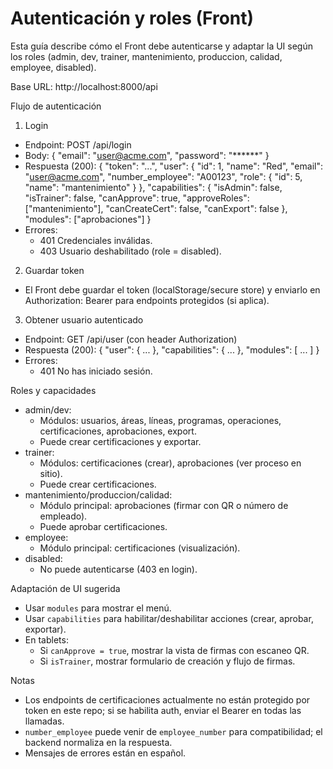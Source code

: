 # Autenticación y roles (Front)

Esta guía describe cómo el Front debe autenticarse y adaptar la UI según los roles (admin, dev, trainer, mantenimiento, produccion, calidad, employee, disabled).

Base URL: http://localhost:8000/api

Flujo de autenticación
1) Login
- Endpoint: POST /api/login
- Body:
  {
    "email": "user@acme.com",
    "password": "******"
  }
- Respuesta (200):
  {
    "token": "...",
    "user": {
      "id": 1,
      "name": "Red",
      "email": "user@acme.com",
      "number_employee": "A00123",
      "role": { "id": 5, "name": "mantenimiento" }
    },
    "capabilities": {
      "isAdmin": false,
      "isTrainer": false,
      "canApprove": true,
      "approveRoles": ["mantenimiento"],
      "canCreateCert": false,
      "canExport": false
    },
    "modules": ["aprobaciones"]
  }
- Errores:
  - 401 Credenciales inválidas.
  - 403 Usuario deshabilitado (role = disabled).

2) Guardar token
- El Front debe guardar el token (localStorage/secure store) y enviarlo en Authorization: Bearer <token> para endpoints protegidos (si aplica).

3) Obtener usuario autenticado
- Endpoint: GET /api/user (con header Authorization)
- Respuesta (200):
  {
    "user": { ... },
    "capabilities": { ... },
    "modules": [ ... ]
  }
- Errores:
  - 401 No has iniciado sesión.

Roles y capacidades
- admin/dev:
  - Módulos: usuarios, áreas, líneas, programas, operaciones, certificaciones, aprobaciones, export.
  - Puede crear certificaciones y exportar.
- trainer:
  - Módulos: certificaciones (crear), aprobaciones (ver proceso en sitio).
  - Puede crear certificaciones.
- mantenimiento/produccion/calidad:
  - Módulo principal: aprobaciones (firmar con QR o número de empleado).
  - Puede aprobar certificaciones.
- employee:
  - Módulo principal: certificaciones (visualización).
- disabled:
  - No puede autenticarse (403 en login).

Adaptación de UI sugerida
- Usar `modules` para mostrar el menú.
- Usar `capabilities` para habilitar/deshabilitar acciones (crear, aprobar, exportar).
- En tablets:
  - Si `canApprove = true`, mostrar la vista de firmas con escaneo QR.
  - Si `isTrainer`, mostrar formulario de creación y flujo de firmas.

Notas
- Los endpoints de certificaciones actualmente no están protegido por token en este repo; si se habilita auth, enviar el Bearer en todas las llamadas.
- `number_employee` puede venir de `employee_number` para compatibilidad; el backend normaliza en la respuesta.
- Mensajes de errores están en español.
